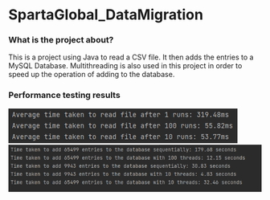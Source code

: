 # SpartaGlobal_DataMigration

### What is the project about?
This is a project using Java to read a CSV file. It then adds the entries to a MySQL Database.
Multithreading is also used in this project in order to speed up the operation of adding to the database.
### Performance testing results

![](images/performanceTestToReadFile.png)
![](images/performanceTestAddToDb.png)
